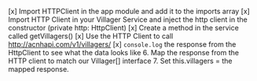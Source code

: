 [x] Import HTTPClient in the app module and add it to the imports array
[x]  Import HTTP Client in your Villager Service and inject the http client in the constructor (private http: HttpClient)
[x]  Create a method in the service called getVillagers()
[x]  Use the HTTP Client to call http://acnhapi.com/v1/villagers/
[x]  `console.log` the response from the HttpClient to see what the data looks like
6.  Map the response from the HTTP client to match our Villager[] interface
7.  Set this.villagers = the mapped response.
